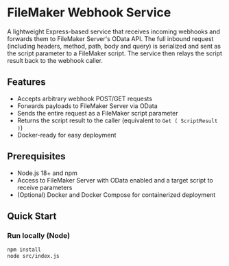 # FileMaker Webhook Service

A lightweight Express-based service that receives incoming webhooks and forwards them to FileMaker Server's OData API. The full inbound request (including headers, method, path, body and query) is serialized and sent as the script parameter to a FileMaker script. The service then relays the script result back to the webhook caller.

## Features
- Accepts arbitrary webhook POST/GET requests
- Forwards payloads to FileMaker Server via OData
- Sends the entire request as a FileMaker script parameter
- Returns the script result to the caller (equivalent to `Get ( ScriptResult )`)
- Docker-ready for easy deployment

## Prerequisites
- Node.js 18+ and npm
- Access to FileMaker Server with OData enabled and a target script to receive parameters
- (Optional) Docker and Docker Compose for containerized deployment

## Quick Start

### Run locally (Node)
```bash
npm install
node src/index.js

